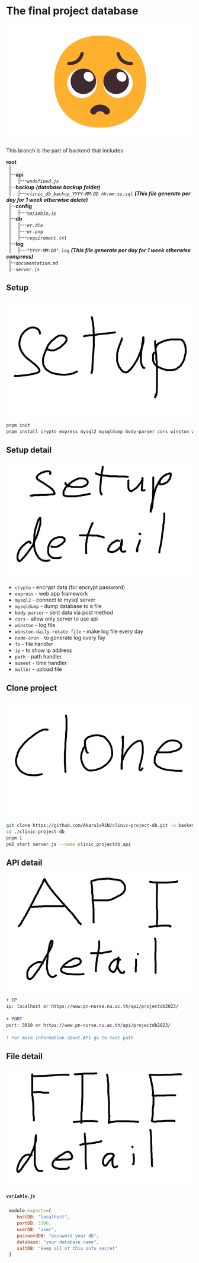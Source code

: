 # The final project database
![finally](https://github.com/Akaru1xR1N/README.img/blob/master/project%20db%20init.png "finally")

This branch is the part of backend that includes

**root**<br>
&nbsp;&nbsp;|<br>
&nbsp;&nbsp;|--**api**<br>
&nbsp;&nbsp;|&nbsp;&nbsp;&nbsp;&nbsp;&nbsp;|---*`undefined.js`*<br>
&nbsp;&nbsp;|--**backup** ***(database backup folder)***<br>
&nbsp;&nbsp;|&nbsp;&nbsp;&nbsp;&nbsp;&nbsp;|---*`clinic_db_backup_YYYY-MM-DD hh:mm:ss.sql`* ***(This file generate per day for 1 week otherwise delete)***<br>
&nbsp;&nbsp;|--**config**<br>
&nbsp;&nbsp;|&nbsp;&nbsp;&nbsp;&nbsp;&nbsp;|---[*`variable.js`*](https://github.com/Akaru1xR1N/clinic-project-db#variablejs "File detail")<br>
&nbsp;&nbsp;|--**db**<br>
&nbsp;&nbsp;|&nbsp;&nbsp;&nbsp;&nbsp;&nbsp;|---*`er.dio`*<br>
&nbsp;&nbsp;|&nbsp;&nbsp;&nbsp;&nbsp;&nbsp;|---*`er.png`*<br>
&nbsp;&nbsp;|&nbsp;&nbsp;&nbsp;&nbsp;&nbsp;|---*`requirement.txt`*<br>
&nbsp;&nbsp;|--**log**<br>
&nbsp;&nbsp;|&nbsp;&nbsp;&nbsp;&nbsp;&nbsp;|---*`"YYYY-MM-DD".log`* ***(This file generate per day for 1 week otherwise compress)***<br>
&nbsp;&nbsp;|--*`documentation.md`*<br>
&nbsp;&nbsp;|--*`server.js`*<br>


## Setup
![setup](https://github.com/Akaru1xR1N/README.img/blob/master/setup.png "setup")
```sh
pnpm init
pnpm install crypto express mysql2 mysqldump body-parser cors winston winston-daily-rotate-file node-cron fs ip path moment multer
```

## Setup detail
![setup detail](https://github.com/Akaru1xR1N/README.img/blob/master/setupdetail.png "setup detail")
* `crypto` - encrypt data (for encrypt password)
* `express` - web app framework
* `mysql2` - connect to mysql server
* `mysqldump` - dump database to a file
* `body-parser` - sent data via post method
* `cors` - allow only server to use api
* `winston` - log file
* `winston-daily-rotate-file` - make log file every day
* `node-cron` - to generate log every fay
* `fs` - file handler
* `ip` - to show ip address
* `path` - path handler
* `moment` - time handler
* `multer` - upload file

## Clone project
![setup detail](https://github.com/Akaru1xR1N/README.img/blob/master/clone.png "setup detail")
```sh
git clone https://github.com/Akaru1xR1N/clinic-project-db.git -b backend
cd ./clinic-project-db
pnpm i
pm2 start server.js --name clinic_projectdb_api
```

## API detail
![api detail](https://github.com/Akaru1xR1N/README.img/blob/master/apidetail.png "api detail")
```diff
+ IP
ip: localhost or https://www.pn-nurse.nu.ac.th/api/projectdb2023/

+ PORT
port: 3010 or https://www.pn-nurse.nu.ac.th/api/projectdb2023/

! For more information about API go to root path
```

## File detail
![file detail](https://github.com/Akaru1xR1N/README.img/blob/master/filedetail.png "file detail")
##### `variable.js`
```js
 module.exports={
    hostDB: "localhost",
    portDB: 3306,
    userDB: "user",
    passwordDB: "password your db",
    database: "your database name",
    saltDB: "keep all of this info secret"
 }
 ```
